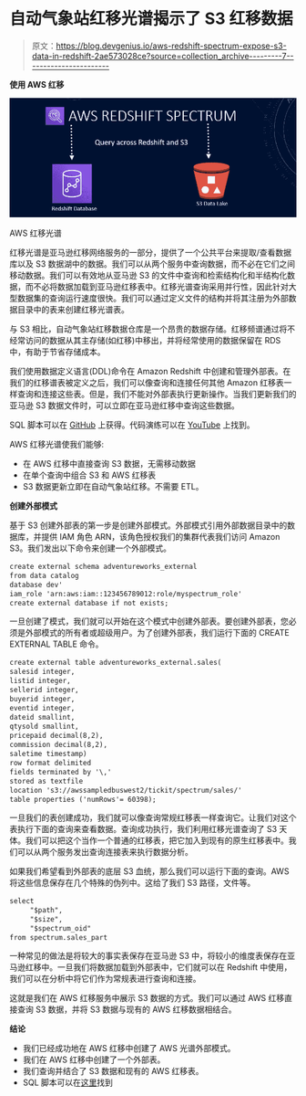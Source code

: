 # 自动气象站红移光谱揭示了 S3 红移数据

> 原文：<https://blog.devgenius.io/aws-redshift-spectrum-expose-s3-data-in-redshift-2ae573028ce?source=collection_archive---------7----------------------->

**使用 AWS 红移**

![](img/7054d37706368636b8b7ac8b277a3e99.png)

AWS 红移光谱

红移光谱是亚马逊红移网络服务的一部分，提供了一个公共平台来提取/查看数据库以及 S3 数据湖中的数据。我们可以从两个服务中查询数据，而不必在它们之间移动数据。我们可以有效地从亚马逊 S3 的文件中查询和检索结构化和半结构化数据，而不必将数据加载到亚马逊红移表中。红移光谱查询采用并行性，因此针对大型数据集的查询运行速度很快。我们可以通过定义文件的结构并将其注册为外部数据目录中的表来创建红移光谱表。

与 S3 相比，自动气象站红移数据仓库是一个昂贵的数据存储。红移频谱通过将不经常访问的数据从其主存储(如红移)中移出，并将经常使用的数据保留在 RDS 中，有助于节省存储成本。

我们使用数据定义语言(DDL)命令在 Amazon Redshift 中创建和管理外部表。在我们的红移谱表被定义之后，我们可以像查询和连接任何其他 Amazon 红移表一样查询和连接这些表。但是，我们不能对外部表执行更新操作。当我们更新我们的亚马逊 S3 数据文件时，可以立即在亚马逊红移中查询这些数据。

SQL 脚本可以在 [GitHub](https://github.com/hnawaz007/pythondataanalysis/tree/main/AWS%20Redshift%20Spectrum) 上获得。代码演练可以在 [YouTube](https://www.youtube.com/watch?v=p09xfO8TtVo) 上找到。

AWS 红移光谱使我们能够:

*   在 AWS 红移中直接查询 S3 数据，无需移动数据
*   在单个查询中组合 S3 和 AWS 红移表
*   S3 数据更新立即在自动气象站红移。不需要 ETL。

**创建外部模式**

基于 S3 创建外部表的第一步是创建外部模式。外部模式引用外部数据目录中的数据库，并提供 IAM 角色 ARN，该角色授权我们的集群代表我们访问 Amazon S3。我们发出以下命令来创建一个外部模式。

```
create external schema adventureworks_external
from data catalog
database dev'
iam_role 'arn:aws:iam::123456789012:role/myspectrum_role'
create external database if not exists;
```

一旦创建了模式，我们就可以开始在这个模式中创建外部表。要创建外部表，您必须是外部模式的所有者或超级用户。为了创建外部表，我们运行下面的 CREATE EXTERNAL TABLE 命令。

```
create external table adventureworks_external.sales(
salesid integer,
listid integer,
sellerid integer,
buyerid integer,
eventid integer,
dateid smallint,
qtysold smallint,
pricepaid decimal(8,2),
commission decimal(8,2),
saletime timestamp)
row format delimited
fields terminated by '\,'
stored as textfile
location 's3://awssampledbuswest2/tickit/spectrum/sales/'
table properties ('numRows'= 60398);
```

一旦我们的表创建成功，我们就可以像查询常规红移表一样查询它。让我们对这个表执行下面的查询来查看数据。查询成功执行，我们利用红移光谱查询了 S3 天体。我们可以把这个当作一个普通的红移表，把它加入到现有的原生红移表中。我们可以从两个服务发出查询连接表来执行数据分析。

如果我们希望看到外部表的底层 S3 血统，那么我们可以运行下面的查询。AWS 将这些信息保存在几个特殊的伪列中。这给了我们 S3 路径，文件等。

```
select 
     "$path", 
     "$size", 
     "$spectrum_oid"
from spectrum.sales_part
```

一种常见的做法是将较大的事实表保存在亚马逊 S3 中，将较小的维度表保存在亚马逊红移中。一旦我们将数据加载到外部表中，它们就可以在 Redshift 中使用，我们可以在分析中将它们作为常规表进行查询和连接。

这就是我们在 AWS 红移服务中展示 S3 数据的方式。我们可以通过 AWS 红移直接查询 S3 数据，并将 S3 数据与现有的 AWS 红移数据相结合。

**结论**

*   我们已经成功地在 AWS 红移中创建了 AWS 光谱外部模式。
*   我们在 AWS 红移中创建了一个外部表。
*   我们查询并结合了 S3 数据和现有的 AWS 红移表。
*   SQL 脚本可以在[这里](https://github.com/hnawaz007/pythondataanalysis/tree/main/AWS%20Redshift%20Spectrum)找到